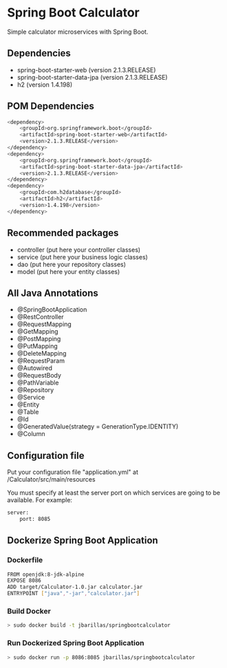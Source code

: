 # Spring Boot Calculator
Simple calculator microservices with Spring Boot.

## Dependencies
- spring-boot-starter-web (version 2.1.3.RELEASE)
- spring-boot-starter-data-jpa (version 2.1.3.RELEASE)
- h2 (version 1.4.198)

## POM Dependencies

```sh
<dependency>
    <groupId>org.springframework.boot</groupId>
    <artifactId>spring-boot-starter-web</artifactId>
    <version>2.1.3.RELEASE</version>
</dependency>
<dependency>
    <groupId>org.springframework.boot</groupId>
    <artifactId>spring-boot-starter-data-jpa</artifactId>
    <version>2.1.3.RELEASE</version>
</dependency>
<dependency>
    <groupId>com.h2database</groupId>
    <artifactId>h2</artifactId>
    <version>1.4.198</version>
</dependency>
```

## Recommended packages
- controller (put here your controller classes)
- service (put here your business logic classes)
- dao (put here your repository classes)
- model (put here your entity classes)

## All Java Annotations
- @SpringBootApplication
- @RestController
- @RequestMapping
- @GetMapping
- @PostMapping
- @PutMapping
- @DeleteMapping
- @RequestParam
- @Autowired
- @RequestBody
- @PathVariable
- @Repository
- @Service
- @Entity
- @Table
- @Id
- @GeneratedValue(strategy = GenerationType.IDENTITY)
- @Column

## Configuration file
Put your configuration file "application.yml" at /Calculator/src/main/resources

You must specify at least the server port on which services are going to be available.  For example:

```sh
server:
    port: 8085
```

## Dockerize Spring Boot Application

### Dockerfile
```sh
FROM openjdk:8-jdk-alpine
EXPOSE 8086
ADD target/Calculator-1.0.jar calculator.jar
ENTRYPOINT ["java","-jar","calculator.jar"]
```

### Build Docker
```sh
> sudo docker build -t jbarillas/springbootcalculator
```

### Run Dockerized Spring Boot Application
```sh
> sudo docker run -p 8086:8085 jbarillas/springbootcalculator
```
